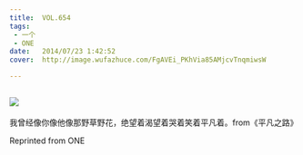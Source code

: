 ```yaml
---
title:	VOL.654
tags:
 - 一个
 - ONE
date:	2014/07/23 1:42:52
cover:	http://image.wufazhuce.com/FgAVEi_PKhVia85AMjcvTnqmiwsW

---
```

![](http://image.wufazhuce.com/FgAVEi_PKhVia85AMjcvTnqmiwsW)
---

我曾经像你像他像那野草野花，绝望着渴望着哭着笑着平凡着。from《平凡之路》
 
Reprinted from ONE
